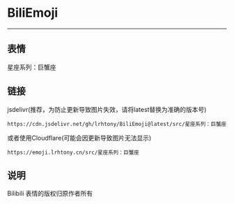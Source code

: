 # BiliEmoji
---
## 表情
星座系列：巨蟹座
## 链接
jsdelivr(推荐，为防止更新导致图片失效，请将latest替换为准确的版本号)
```
https://cdn.jsdelivr.net/gh/lrhtony/BiliEmoji@latest/src/星座系列：巨蟹座
```
或者使用Cloudflare(可能会因更新导致图片无法显示)
```
https://emoji.lrhtony.cn/src/星座系列：巨蟹座
```
## 说明
Bilibili 表情的版权归原作者所有
